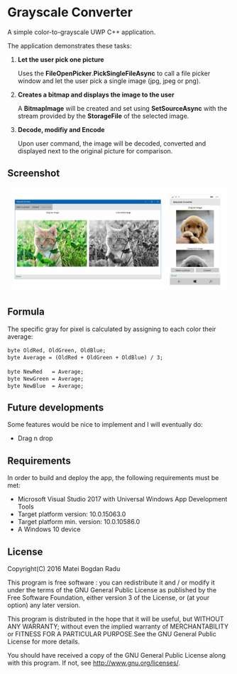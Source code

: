 # Grayscale Converter

A simple color-to-grayscale UWP C++ application.

The application demonstrates these tasks:

1.  **Let the user pick one picture**

    Uses the **FileOpenPicker**.**PickSingleFileAsync** to call a file picker window and let the user pick a single image (jpg, jpeg or png).
2. **Creates a bitmap and displays the image to the user**

    A **BitmapImage** will be created and set using **SetSourceAsync** with the stream provided by the **StorageFile** of the selected image.
    
3. **Decode, modifiy and Encode**

    Upon user command, the image will be decoded, converted and displayed next to the original picture for comparison.

## Screenshot
![Screenshot](https://github.com/MateiRadu/grayscale-converter/blob/master/Screenshots/W10.png)

## Formula
The specific gray for pixel is calculated by assigning to each color their average:
```
byte OldRed, OldGreen, OldBlue;
byte Average = (OldRed + OldGreen + OldBlue) / 3;

byte NewRed   = Average;
byte NewGreen = Average;
byte NewBlue  = Average;
```

## Future developments
Some features would be nice to implement and I will eventually do:
- Drag n drop

## Requirements
In order to build and deploy the app, the following requirements must be met:
- Microsoft Visual Studio 2017 with Universal Windows App Development Tools
- Target platform version: 10.0.15063.0
- Target platform min. version: 10.0.10586.0
- A Windows 10 device

## License

Copyright(C) 2016 Matei Bogdan Radu

This program is free software : you can redistribute it and / or modify it under the terms of the GNU General Public License as published by the Free Software Foundation, either version 3 of the License, or (at your option) any later version.

This program is distributed in the hope that it will be useful, but WITHOUT ANY WARRANTY; without even the implied warranty of MERCHANTABILITY or FITNESS FOR A PARTICULAR PURPOSE.See the GNU General Public License for more details.

You should have received a copy of the GNU General Public License along with this program. If not, see <http://www.gnu.org/licenses/>.

